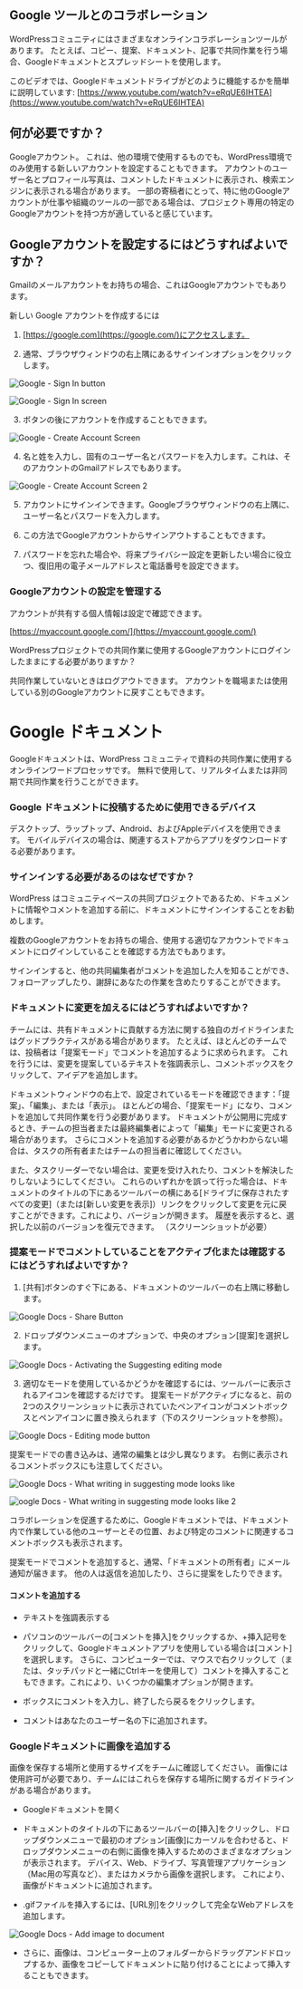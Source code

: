 ## Google ツールとのコラボレーション

  

WordPressコミュニティにはさまざまなオンラインコラボレーションツールがあります。 たとえば、コピー、提案、ドキュメント、記事で共同作業を行う場合、Googleドキュメントとスプレッドシートを使用します。

  

このビデオでは、Googleドキュメントドライブがどのように機能するかを簡単に説明しています: [https://www.youtube.com/watch?v=eRqUE6IHTEA](https://www.youtube.com/watch?v=eRqUE6IHTEA)

## 何が必要ですか？

Googleアカウント。 これは、他の環境で使用するものでも、WordPress環境でのみ使用する新しいアカウントを設定することもできます。 アカウントのユーザー名とプロフィール写真は、コメントしたドキュメントに表示され、検索エンジンに表示される場合があります。 一部の寄稿者にとって、特に他のGoogleアカウントが仕事や組織のツールの一部である場合は、プロジェクト専用の特定のGoogleアカウントを持つ方が適していると感じています。

## Googleアカウントを設定するにはどうすればよいですか？

Gmailのメールアカウントをお持ちの場合、これはGoogleアカウントでもあります。

  

新しい Google アカウントを作成するには

1.   [https://google.com](https://google.com/)にアクセスします。
    
2.  通常、ブラウザウィンドウの右上隅にあるサインインオプションをクリックします。
    

![Google - Sign In button](https://github.com/WordPress/contributor-day-handbook/blob/master/images/Google%20Docs%20-%20Sign%20In%20_en.png)

![Google - Sign In screen](https://github.com/WordPress/contributor-day-handbook/blob/master/images/Google%20Docs%20-%20Sign%20In%202_en.png)

3.  ボタンの後にアカウントを作成することもできます。
    

![Google - Create Account Screen](https://github.com/WordPress/contributor-day-handbook/blob/master/images/Google%20Docs%20-%20Create%20Account_en.png)

4. 名と姓を入力し、固有のユーザー名とパスワードを入力します。これは、そのアカウントのGmailアドレスでもあります。
    

![Google - Create Account Screen 2](https://github.com/WordPress/contributor-day-handbook/blob/master/images/Google%20Docs%20-%20Create%20Account%202_en.png)

5.  アカウントにサインインできます。Googleブラウザウィンドウの右上隅に、ユーザー名とパスワードを入力します。
    
6.  この方法でGoogleアカウントからサインアウトすることもできます。
    
7.  パスワードを忘れた場合や、将来プライバシー設定を更新したい場合に役立つ、復旧用の電子メールアドレスと電話番号を設定できます。
    

### Googleアカウントの設定を管理する

アカウントが共有する個人情報は設定で確認できます。

[https://myaccount.google.com/](https://myaccount.google.com/)

  

WordPressプロジェクトでの共同作業に使用するGoogleアカウントにログインしたままにする必要がありますか？

共同作業していないときはログアウトできます。 アカウントを職場または使用している別のGoogleアカウントに戻すこともできます。

  
  

# Google ドキュメント

Googleドキュメントは、WordPress コミュニティで資料の共同作業に使用するオンラインワードプロセッサです。 無料で使用して、リアルタイムまたは非同期で共同作業を行うことができます。

### Google ドキュメントに投稿するために使用できるデバイス

デスクトップ、ラップトップ、Android、およびAppleデバイスを使用できます。 モバイルデバイスの場合は、関連するストアからアプリをダウンロードする必要があります。

### サインインする必要があるのはなぜですか？

WordPress はコミュニティベースの共同プロジェクトであるため、ドキュメントに情報やコメントを追加する前に、ドキュメントにサインインすることをお勧めします。
  

複数のGoogleアカウントをお持ちの場合、使用する適切なアカウントでドキュメントにログインしていることを確認する方法でもあります。

  

サインインすると、他の共同編集者がコメントを追加した人を知ることができ、フォローアップしたり、謝辞にあなたの作業を含めたりすることができます。

### ドキュメントに変更を加えるにはどうすればよいですか？

チームには、共有ドキュメントに貢献する方法に関する独自のガイドラインまたはグッドプラクティスがある場合があります。 たとえば、ほとんどのチームでは、投稿者は「提案モード」でコメントを追加するように求められます。 これを行うには、変更を提案しているテキストを強調表示し、コメントボックスをクリックして、アイデアを追加します。

  

ドキュメントウィンドウの右上で、設定されているモードを確認できます：「提案」、「編集」、または「表示」。 ほとんどの場合、「提案モード」になり、コメントを追加して共同作業を行う必要があります。 ドキュメントが公開用に完成するとき、チームの担当者または最終編集者によって「編集」モードに変更される場合があります。 さらにコメントを追加する必要があるかどうかわからない場合は、タスクの所有者またはチームの担当者に確認してください。

また、タスクリーダーでない場合は、変更を受け入れたり、コメントを解決したりしないようにしてください。 これらのいずれかを誤って行った場合は、ドキュメントのタイトルの下にあるツールバーの横にある[ドライブに保存されたすべての変更]（または[新しい変更を表示]）リンクをクリックして変更を元に戻すことができます。これにより、バージョンが開きます。 履歴を表示すると、選択した以前のバージョンを復元できます。 （スクリーンショットが必要）

### 提案モードでコメントしていることをアクティブ化または確認するにはどうすればよいですか？

  

1. [共有]ボタンのすぐ下にある、ドキュメントのツールバーの右上隅に移動します。
    

![Google Docs - Share Button](https://github.com/WordPress/contributor-day-handbook/blob/master/images/Google%20Docs%20-%20Share%20Button_en.png)

2. ドロップダウンメニューのオプションで、中央のオプション[提案]を選択します。
    

![Google Docs - Activating the Suggesting editing mode](https://github.com/WordPress/contributor-day-handbook/blob/master/images/Google%20Docs%20-%20Edit%20Document%201_en.png)

3.  適切なモードを使用しているかどうかを確認するには、ツールバーに表示されるアイコンを確認するだけです。 提案モードがアクティブになると、前の2つのスクリーンショットに表示されていたペンアイコンがコメントボックスとペンアイコンに置き換えられます（下のスクリーンショットを参照）。
    

![Google Docs - Editing mode button](https://github.com/WordPress/contributor-day-handbook/blob/master/images/Google%20Docs%20-%20Edit%20Document%202_en.png)

  

提案モードでの書き込みは、通常の編集とは少し異なります。 右側に表示されるコメントボックスにも注意してください。

![Google Docs - What writing in suggesting mode looks like](https://github.com/WordPress/contributor-day-handbook/blob/master/images/Google%20Docs%20-%20Edit%20Document%203_en.png)

  

![oogle Docs - What writing in suggesting mode looks like 2](https://github.com/WordPress/contributor-day-handbook/blob/master/images/Google%20Docs%20-%20Edit%20Document%204_en.jpg)

  
コラボレーションを促進するために、Googleドキュメントでは、ドキュメント内で作業している他のユーザーとその位置、および特定のコメントに関連するコメントボックスも表示されます。

提案モードでコメントを追加すると、通常、「ドキュメントの所有者」にメール通知が届きます。 他の人は返信を追加したり、さらに提案をしたりできます。
  

#### コメントを追加する
-   テキストを強調表示する
    
-  パソコンのツールバーの[コメントを挿入]をクリックするか、+挿入記号をクリックして、Googleドキュメントアプリを使用している場合は[コメント]を選択します。 さらに、コンピューターでは、マウスで右クリックして（または、タッチパッドと一緒にCtrlキーを使用して）コメントを挿入することもできます。これにより、いくつかの編集オプションが開きます。
    
-   ボックスにコメントを入力し、終了したら戻るをクリックします。
    
-   コメントはあなたのユーザー名の下に追加されます。
    

  

### Googleドキュメントに画像を追加する

画像を保存する場所と使用するサイズをチームに確認してください。 画像には使用許可が必要であり、チームにはこれらを保存する場所に関するガイドラインがある場合があります。

-   Googleドキュメントを開く

- ドキュメントのタイトルの下にあるツールバーの[挿入]をクリックし、ドロップダウンメニューで最初のオプション[画像]にカーソルを合わせると、ドロップダウンメニューの右側に画像を挿入するためのさまざまなオプションが表示されます。 デバイス、Web、ドライブ、写真管理アプリケーション（Mac用の写真など）、またはカメラから画像を選択します。 これにより、画像がドキュメントに追加されます。

- .gifファイルを挿入するには、[URL別]をクリックして完全なWebアドレスを追加します。

![Google Docs - Add image to document](https://github.com/WordPress/contributor-day-handbook/blob/master/images/Google%20Docs%20-%20Add%20Image_en.png)

-   さらに、画像は、コンピューター上のフォルダーからドラッグアンドドロップするか、画像をコピーしてドキュメントに貼り付けることによって挿入することもできます。
